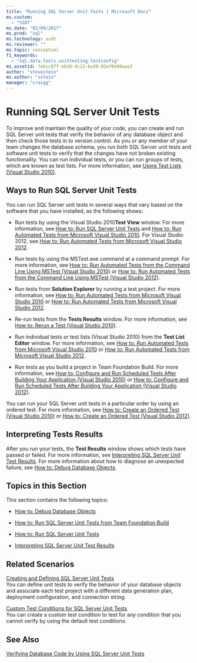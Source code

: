```yaml
---
title: "Running SQL Server Unit Tests | Microsoft Docs"
ms.custom: 
  - "SSDT"
ms.date: "02/09/2017"
ms.prod: "sql"
ms.technology: ssdt
ms.reviewer: ""
ms.topic: conceptual
f1_keywords: 
  - "sql.data.tools.unittesting.testconfig"
ms.assetid: febcc87f-eb18-4c12-ba30-82ef0d49aaa3
author: "stevestein"
ms.author: "sstein"
manager: "craigg"
---
```

# Running SQL Server Unit Tests
To improve and maintain the quality of your code, you can create and run SQL Server unit tests that verify the behavior of any database object and then check those tests in to version control. As you or any member of your team changes the database schema, you run both SQL Server unit tests and software unit tests to verify that the changes have not broken existing functionality. You can run individual tests, or you can run groups of tests, which are known as test lists. For more information, see [Using Test Lists (Visual Studio 2010)](http://msdn.microsoft.com/library/ms182461(VS.100).aspx).  
  
## Ways to Run SQL Server Unit Tests  
You can run SQL Server unit tests in several ways that vary based on the software that you have installed, as the following shows:  
  
-   Run tests by using the Visual Studio 2010**Test View** window. For more information, see [How to: Run SQL Server Unit Tests](../ssdt/how-to-run-sql-server-unit-tests.md) and [How to: Run Automated Tests from Microsoft Visual Studio 2010](http://msdn.microsoft.com/library/ms182470(VS.100).aspx). For Visual Studio 2012, see [How to: Run Automated Tests from Microsoft Visual Studio 2012](http://msdn.microsoft.com/library/ms182470.aspx).  
  
-   Run tests by using the MSTest.exe command at a command prompt. For more information, see [How to: Run Automated Tests from the Command Line Using MSTest (Visual Studio 2010)](http://msdn.microsoft.com/library/ms182487(VS.100).aspx) or [How to: Run Automated Tests from the Command Line Using MSTest (Visual Studio 2012)](http://msdn.microsoft.com/library/ms182487.aspx).  
  
-   Run tests from **Solution Explorer** by running a test project. For more information, see [How to: Run Automated Tests from Microsoft Visual Studio 2010](http://msdn.microsoft.com/library/ms182470(VS.100).aspx) or [How to: Run Automated Tests from Microsoft Visual Studio 2012](http://msdn.microsoft.com/library/ms182470.aspx).  
  
-   Re-run tests from the **Tests Results** window. For more information, see [How to: Rerun a Test (Visual Studio 2010)](http://msdn.microsoft.com/library/ms182472(VS.100).aspx).  
  
-   Run individual tests or test lists (Visual Studio 2010) from the **Test List Editor** window. For more information, see [How to: Run Automated Tests from Microsoft Visual Studio 2010](http://msdn.microsoft.com/library/ms182470(VS.100).aspx) or [How to: Run Automated Tests from Microsoft Visual Studio 2012](http://msdn.microsoft.com/library/ms182470.aspx).  
  
-   Run tests as you build a project in Team Foundation Build. For more information, see [How to: Configure and Run Scheduled Tests After Building Your Application (Visual Studio 2010)](http://msdn.microsoft.com/library/ms182465(VS.100).aspx) or [How to: Configure and Run Scheduled Tests After Building Your Application (Visual Studio 2012)](http://msdn.microsoft.com/library/ms182465.aspx).  
  
You can run your SQL Server unit tests in a particular order by using an ordered test. For more information, see [How to: Create an Ordered Test (Visual Studio 2010)](http://msdn.microsoft.com/library/ms182631(VS.100).aspx) or [How to: Create an Ordered Test (Visual Studio 2012)](http://msdn.microsoft.com/library/ms182631.aspx).  
  
## Interpreting Tests Results  
After you run your tests, the **Test Results** window shows which tests have passed or failed. For more information, see [Interpreting SQL Server Unit Test Results](../ssdt/interpreting-sql-server-unit-test-results.md). For more information about how to diagnose an unexpected failure, see [How to: Debug Database Objects](../ssdt/how-to-debug-database-objects.md).  
  
## Topics in this Section  
This section contains the following topics:  
  
-   [How to: Debug Database Objects](../ssdt/how-to-debug-database-objects.md)  
  
-   [How to: Run SQL Server Unit Tests from Team Foundation Build](../ssdt/how-to-run-sql-server-unit-tests-from-team-foundation-build.md)  
  
-   [How to: Run SQL Server Unit Tests](../ssdt/how-to-run-sql-server-unit-tests.md)  
  
-   [Interpreting SQL Server Unit Test Results](../ssdt/interpreting-sql-server-unit-test-results.md)  
  
## Related Scenarios  
[Creating and Defining SQL Server Unit Tests](../ssdt/creating-and-defining-sql-server-unit-tests.md)  
You can define unit tests to verify the behavior of your database objects and associate each test project with a different data generation plan, deployment configuration, and connection string.  
  
[Custom Test Conditions  for SQL Server Unit Tests](../ssdt/custom-test-conditions-for-sql-server-unit-tests.md)  
You can create a custom test condition to test for any condition that you cannot verify by using the default test conditions.  
  
## See Also  
[Verifying Database Code by Using SQL Server Unit Tests](../ssdt/verifying-database-code-by-using-sql-server-unit-tests.md)  
  
